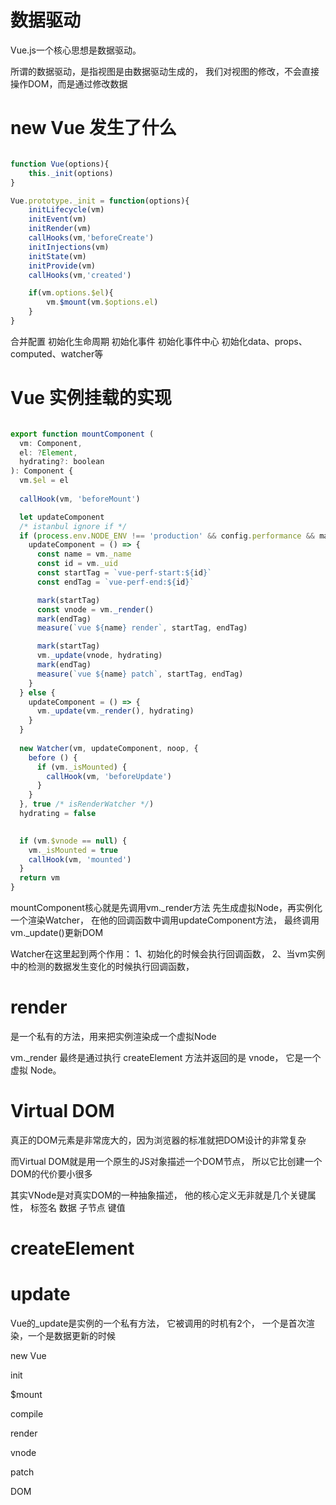 # 数据驱动


Vue.js一个核心思想是数据驱动。

所谓的数据驱动，是指视图是由数据驱动生成的，
我们对视图的修改，不会直接操作DOM，而是通过修改数据


# new Vue 发生了什么

```js

function Vue(options){
    this._init(options)
}

Vue.prototype._init = function(options){
    initLifecycle(vm)
    initEvent(vm)
    initRender(vm)
    callHooks(vm,'beforeCreate')
    initInjections(vm)
    initState(vm)
    initProvide(vm)
    callHooks(vm,'created')

    if(vm.options.$el){
        vm.$mount(vm.$options.el)
    }
}


```

合并配置
初始化生命周期
初始化事件
初始化事件中心
初始化data、props、computed、watcher等




# Vue 实例挂载的实现


```js

export function mountComponent (
  vm: Component,
  el: ?Element,
  hydrating?: boolean
): Component {
  vm.$el = el
 
  callHook(vm, 'beforeMount')

  let updateComponent
  /* istanbul ignore if */
  if (process.env.NODE_ENV !== 'production' && config.performance && mark) {
    updateComponent = () => {
      const name = vm._name
      const id = vm._uid
      const startTag = `vue-perf-start:${id}`
      const endTag = `vue-perf-end:${id}`

      mark(startTag)
      const vnode = vm._render()
      mark(endTag)
      measure(`vue ${name} render`, startTag, endTag)

      mark(startTag)
      vm._update(vnode, hydrating)
      mark(endTag)
      measure(`vue ${name} patch`, startTag, endTag)
    }
  } else {
    updateComponent = () => {
      vm._update(vm._render(), hydrating)
    }
  }
 
  new Watcher(vm, updateComponent, noop, {
    before () {
      if (vm._isMounted) {
        callHook(vm, 'beforeUpdate')
      }
    }
  }, true /* isRenderWatcher */)
  hydrating = false

 
  if (vm.$vnode == null) {
    vm._isMounted = true
    callHook(vm, 'mounted')
  }
  return vm
}

```

mountComponent核心就是先调用vm._render方法
先生成虚拟Node，再实例化一个渲染Watcher，
在他的回调函数中调用updateComponent方法，
最终调用vm._update()更新DOM

Watcher在这里起到两个作用：
1、初始化的时候会执行回调函数，
2、当vm实例中的检测的数据发生变化的时候执行回调函数，




# render 

是一个私有的方法，用来把实例渲染成一个虚拟Node



vm._render 最终是通过执行 createElement 方法并返回的是 vnode，
它是一个虚拟 Node。






# Virtual DOM


真正的DOM元素是非常庞大的，因为浏览器的标准就把DOM设计的非常复杂

而Virtual DOM就是用一个原生的JS对象描述一个DOM节点，
所以它比创建一个DOM的代价要小很多



其实VNode是对真实DOM的一种抽象描述，
他的核心定义无非就是几个关键属性，
标签名
数据
子节点
键值



# createElement






# update
Vue的_update是实例的一个私有方法，
它被调用的时机有2个，
一个是首次渲染，一个是数据更新的时候


new Vue

init

$mount

compile

render 

vnode

patch

DOM 


